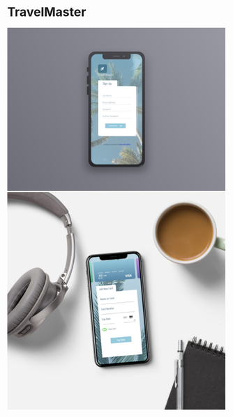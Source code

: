 # TravelMaster

<img src="images/TravelMasterSignUpBlack.png" alt="Signup Page" width="500px;">
<img src="images/iphone-mockup-scene.png" alt="Signup Page" width="500px;">
